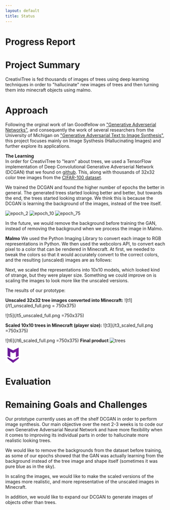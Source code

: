 ```yaml
---
layout: default
title: Status
---
```


Progress Report
===============

[Source]: <> (http://sameersingh.org/courses/aiproj/sp17/writeups/status.pdf)

# Project Summary
[comment]: <> (Since things may have changed since proposal \(even if they haven’t\), write a short paragraph summarizing the goals of the project \(updated/improved version from the proposal\))
CreativiTree is fed thousands of images of trees using deep learning techniques in order to "hallucinate" new images of trees and then turning them into minecraft objects using malmo. 

# Approach
[comment]: <> (Give a detailed description of your approach, in a few paragraphs. You should summarize the main algorithm you are using, such as by writing out the update equation \(even if it is off-the-shelf\). You should also give details about the approach as it applies to your scenario. For example, if you are using reinforcement learning for a given scenario, describe the MDP in detail, i.e. how many states/actions you have, what does the reward function look like. A good guideline is to incorporate sufficient details so that most of your approach is reproducible by a reader. I encourage you to use figures, as appropriate, for this, as I provided in the writeup for the first assignment \(available here: http://sameersingh.org/courses/aiproj/sp17/assignments.html#assignment1\). I recommend at least 2-3 paragraphs.)

Following the orginal work of Ian Goodfellow on ["Generative Adverserial Networks"](https://arxiv.org/pdf/1406.2661.pdf), and consequently the work of several researchers from the University of Michigan on ["Generative Adversarial Text to Image Synthesis"](https://arxiv.org/pdf/1605.05396.pdf), this project focuses mainly on Image Systhesis \(Hallucinating Images\) and further explore its applications.

**The Learning**  
In order for CreativiTree to "learn" about trees, we used a TensorFlow implementation of Deep Convolutional Generative Adverserial Network (DCGAN) that we found on [github](https://github.com/carpedm20/DCGAN-tensorflow). This, along with thousands of 32x32 color tree images from the [CIFAR-100 dataset](https://www.cs.toronto.edu/~kriz/cifar.html). 

We trained the DCGAN and found the higher number of epochs the better in general. The generated trees started looking better and better, but towards the end, the trees started looking strange. We think this is because the DCGAN is learning the background of the images, instead of the tree itself. 

![epoch_2](/epoch_2.png)
![epoch_10](/epoch_10.png)
![epoch_75](/epoch_75.png)

In the future, we would remove the background before training the GAN, instead of removing the background when we process the image in Malmo. 

**Malmo**
We used the Python Imaging Library to convert each image to RGB representations in Python. We then used the webcolors API, to convert each pixel to a color that can be rendered in Minecraft. At first, we needed to tweak the colors so that it would accurately convert to the correct colors, and the resulting (unscaled) images are as follows:


Next, we scaled the representations into 10x10 models, which looked kind of strange, but they were player size. Something we could improve on is scaling the images to look more like the unscaled versions.

The results of our prototype:

**Unscaled 32x32 tree images converted into Minecraft:**
![t1](/t1_unscaled_full.png = 750x375)

![t5](/t5_unscaled_full.png =750x375)

**Scaled 10x10 trees in Minecraft (player size):**
![t3](/t3_scaled_full.png =750x375)

![t6](/t6_scaled_full.png =750x375)
**Final product**
![trees](/treeImage.png)

![alt text](https://github.com/adam-p/markdown-here/raw/master/src/common/images/icon48.png "Logo Title Text 1")

# Evaluation
[comment]: <> (An important aspect of your project, as we mentioned in the beginning, is evaluating your project. Be clear and precise about describing the evaluation setup, for both quantitative and qualitative results. Present the results to convince the reader that you have a working implementation. Use plots, charts, tables, screenshots, figures, etc. as needed. I expect you will need at least a few paragraphs to describe each type of evaluation that you perform.)


# Remaining Goals and Challenges
[comment]: <> (In a few paragraphs, describe your goals for the  next 2-3 weeks, when the final report is due. At the very least, describe how you consider your prototype to be limited, and what you want to add to make it a complete contribution. Note that if you think your algorithm is quite good, but have not performed sufficient evaluation, doing them can also be a reasonable goal. Similarly, you may propose some baselines \(such as a hand-coded policy\) that you did not get a chance to implement, but want to compare against for the final submission. Finally, given your experience so far, describe some of the challenges you anticipate facing by the time your final report is due, how crippling you think it might be, and what you might do to solve them.)

Our prototype currently uses an off the shelf DCGAN in order to perform image synthesis. Our main objective over the next 2-3 weeks is to code our own Generative Adversarial Neural Network and have more flexibility when it comes to improving its individual parts in order to hallucinate more realistic looking trees.

We would like to remove the backgrounds from the dataset before training, as some of our epochs showed that the GAN was actually learning from the background instead of the tree image and shape itself (sometimes it was pure blue as in the sky).

In scaling the images, we would like to make the scaled versions of the images more realistic, and more representative of the unscaled images in Minecraft.

In addition, we would like to expand our DCGAN to generate images of objects other than trees. 

